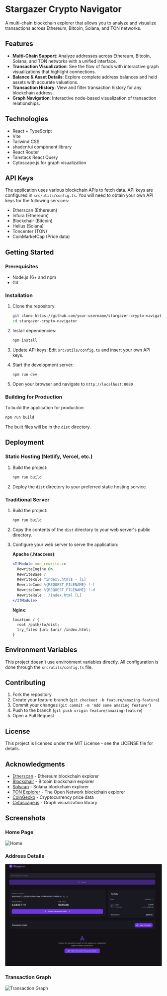 
# Stargazer Crypto Navigator

A multi-chain blockchain explorer that allows you to analyze and visualize transactions across Ethereum, Bitcoin, Solana, and TON networks.

## Features

- **Multi-Chain Support**: Analyze addresses across Ethereum, Bitcoin, Solana, and TON networks with a unified interface.
- **Transaction Visualization**: See the flow of funds with interactive graph visualizations that highlight connections.
- **Balance & Asset Details**: Explore complete address balances and held assets with accurate valuations.
- **Transaction History**: View and filter transaction history for any blockchain address.
- **Graph Navigation**: Interactive node-based visualization of transaction relationships.

## Technologies

- React + TypeScript
- Vite
- Tailwind CSS
- shadcn/ui component library
- React Router
- Tanstack React Query
- Cytoscape.js for graph visualization

## API Keys

The application uses various blockchain APIs to fetch data. API keys are configured in `src/utils/config.ts`. You will need to obtain your own API keys for the following services:

- Etherscan (Ethereum)
- Infura (Ethereum)
- Blockchair (Bitcoin)
- Helius (Solana)
- Toncenter (TON)
- CoinMarketCap (Price data)

## Getting Started

### Prerequisites

- Node.js 16+ and npm
- Git

### Installation

1. Clone the repository:
   ```bash
   git clone https://github.com/your-username/stargazer-crypto-navigator.git
   cd stargazer-crypto-navigator
   ```

2. Install dependencies:
   ```bash
   npm install
   ```

3. Update API keys:
   Edit `src/utils/config.ts` and insert your own API keys.

4. Start the development server:
   ```bash
   npm run dev
   ```

5. Open your browser and navigate to `http://localhost:8080`

### Building for Production

To build the application for production:

```bash
npm run build
```

The built files will be in the `dist` directory.

## Deployment

### Static Hosting (Netlify, Vercel, etc.)

1. Build the project:
   ```bash
   npm run build
   ```

2. Deploy the `dist` directory to your preferred static hosting service.

### Traditional Server

1. Build the project:
   ```bash
   npm run build
   ```

2. Copy the contents of the `dist` directory to your web server's public directory.

3. Configure your web server to serve the application:

   **Apache (.htaccess)**:
   ```apache
   <IfModule mod_rewrite.c>
     RewriteEngine On
     RewriteBase /
     RewriteRule ^index\.html$ - [L]
     RewriteCond %{REQUEST_FILENAME} !-f
     RewriteCond %{REQUEST_FILENAME} !-d
     RewriteRule . /index.html [L]
   </IfModule>
   ```

   **Nginx**:
   ```nginx
   location / {
     root /path/to/dist;
     try_files $uri $uri/ /index.html;
   }
   ```

## Environment Variables

This project doesn't use environment variables directly. All configuration is done through the `src/utils/config.ts` file.

## Contributing

1. Fork the repository
2. Create your feature branch (`git checkout -b feature/amazing-feature`)
3. Commit your changes (`git commit -m 'Add some amazing feature'`)
4. Push to the branch (`git push origin feature/amazing-feature`)
5. Open a Pull Request

## License

This project is licensed under the MIT License - see the LICENSE file for details.

## Acknowledgments

- [Etherscan](https://etherscan.io/) - Ethereum blockchain explorer
- [Blockchair](https://blockchair.com/) - Bitcoin blockchain explorer
- [Solscan](https://solscan.io/) - Solana blockchain explorer
- [TON Explorer](https://explorer.ton.org/) - The Open Network blockchain explorer
- [CoinGecko](https://www.coingecko.com/) - Cryptocurrency price data
- [Cytoscape.js](https://js.cytoscape.org/) - Graph visualization library

## Screenshots

### Home Page
![Home](https://github.com/your-username/stargazer-crypto-navigator/raw/main/public/screenshot-home.png)

### Address Details
![Address Details](https://github.com/ogalushkin/stargazer-crypto-navigator/raw/main/public/screenshot-address.png)

### Transaction Graph
![Transaction Graph](https://github.com/your-username/stargazer-crypto-navigator/raw/main/public/screenshot-graph.png)
